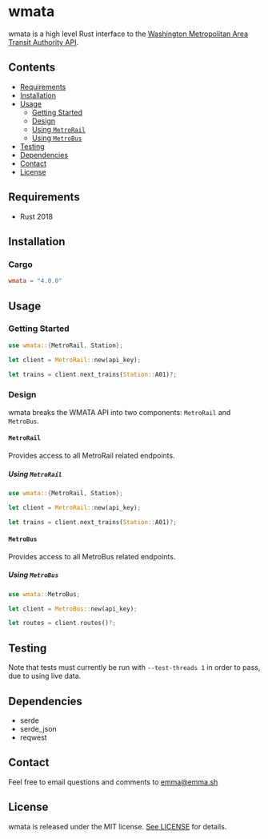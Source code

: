 # wmata
wmata is a high level Rust interface to the [Washington Metropolitan Area Transit Authority API](https://developer.wmata.com).

## Contents
- [Requirements](#requirements)
- [Installation](#installation)
- [Usage](#usage)
    - [Getting Started](#getting-started)
    - [Design](#design)
    - [Using `MetroRail`](#using-MetroRail)
    - [Using `MetroBus`](#using-MetroBus)
- [Testing](#testing)
- [Dependencies](#dependencies)
- [Contact](#contact)
- [License](#license)

## Requirements
- Rust 2018

## Installation

### Cargo
```toml
wmata = "4.0.0"
```

## Usage

### Getting Started
```rust
use wmata::{MetroRail, Station};

let client = MetroRail::new(api_key);

let trains = client.next_trains(Station::A01)?;
```

### Design
wmata breaks the WMATA API into two components: `MetroRail` and `MetroBus`.

#### `MetroRail`
Provides access to all MetroRail related endpoints.

##### Using `MetroRail`
```rust
use wmata::{MetroRail, Station};

let client = MetroRail::new(api_key);

let trains = client.next_trains(Station::A01)?;
```

#### `MetroBus`
Provides access to all MetroBus related endpoints.


##### Using `MetroBus`
```rust
use wmata::MetroBus;

let client = MetroBus::new(api_key);

let routes = client.routes()?;
```

## Testing
Note that tests must currently be run with `--test-threads 1` in order to pass, due to using live data.

## Dependencies
- serde
- serde_json
- reqwest

## Contact
Feel free to email questions and comments to [emma@emma.sh](mailto:emma@emma.sh)

## License

wmata is released under the MIT license. [See LICENSE](https://github.com/emma-foster/wmata/blob/master/LICENSE) for details.